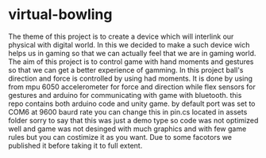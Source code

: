 # virtual-bowling
The theme of this project is to create a device which will interlink our physical with digital world.
In this we decided to make a such device wich helps us in gaming so that we can actually feel that we are in gaming world.
The aim of this project is to control game with hand moments and gestures so that we can get a better experience of gamming. In this project ball's direction and force is controlled by using had moments. It is done by using from mpu 6050 accelerometer for force and direction while flex sensors for gestures and arduino for communicating with game with bluetooth.
this repo contains both arduino code and unity game. by default port was set to COM6 at 9600 baurd rate you can change this in pin.cs located in assets folder
sorry to say that this was just a demo type so code was not optimized well and game was not desinged with much graphics and with few game rules but you can costimize it as you want. Due to some facotors we published it before taking it to full extent.

